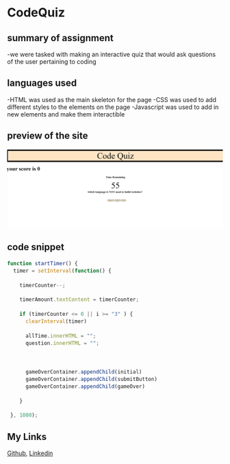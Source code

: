 # CodeQuiz

## summary of assignment
-we were tasked with making an interactive quiz that would ask questions of the user pertaining to coding

## languages used
-HTML was used as the main skeleton for the page
-CSS was used to add different styles to the elements on the page
-Javascript was used to add in new elements and make them interactible 

## preview of the site

![image](quiz.png)

## code snippet 
```javascript
function startTimer() {
  timer = setInterval(function() {
    
    timerCounter--;

    timerAmount.textContent = timerCounter;
    
    if (timerCounter <= 0 || i >= "3" ) {
      clearInterval(timer)
      
      allTime.innerHTML = "";
      question.innerHTML = "";
      
    
      
      gameOverContainer.appendChild(initial)
      gameOverContainer.appendChild(submitButton)
      gameOverContainer.appendChild(gameOver)

    }
      
 }, 1000);
```

## My Links
[Github](https://github.com/SerenaChandler),
[Linkedin](https://www.linkedin.com/in/serena-chandler-b62a39204/)

